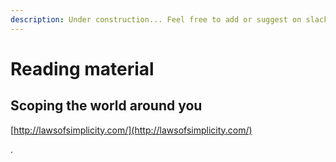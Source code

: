 ```yaml
---
description: Under construction... Feel free to add or suggest on slack!
---
```


# Reading material

## Scoping the world around you

[http://lawsofsimplicity.com/](http://lawsofsimplicity.com/)



.



